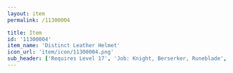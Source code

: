 ```yaml
---
layout: item
permalink: /11300004

title: Item
id: '11300004'
item_name: 'Distinct Leather Helmet'
icon_url: 'item/icon/11300004.png'
sub_header: ['Requires Level 17', 'Job: Knight, Berserker, Runeblade', 'Gender: All']
---
```

